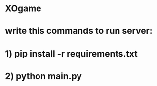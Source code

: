 # XOgame

# write this commands to run server:
# 1) pip install -r requirements.txt
# 2) python main.py
